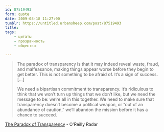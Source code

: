```yaml
---
id: 87519493
form: quote
date: 2009-03-18 11:27:00
tumblr: https://untitled.urbansheep.com/post/87519493
title: 
tags:
    - цитаты
    - прозрачность
    - общество

---
```


<blockquote>
<p>The paradox of transparency is that it may indeed reveal waste, fraud, and malfeasance, making things appear worse before they begin to get better. This is not something to be afraid of. It&rsquo;s a sign of success. [&hellip;]</p>

<p>We need a bipartisan commitment to transparency. It&rsquo;s ridiculous to think that we won&rsquo;t turn up things that we don&rsquo;t like, but we need the message to be: we&rsquo;re all in this together. We need to make sure that transparency doesn&rsquo;t become a political weapon, or &ldquo;out of an abundance of caution,&rdquo; we&rsquo;ll abandon the mission before it has a chance to succeed.</p>
</blockquote>

<a href="http://radar.oreilly.com/2009/03/the-paradox-of-transparency.html">The Paradox of Transparency</a> - O'Reilly Radar
